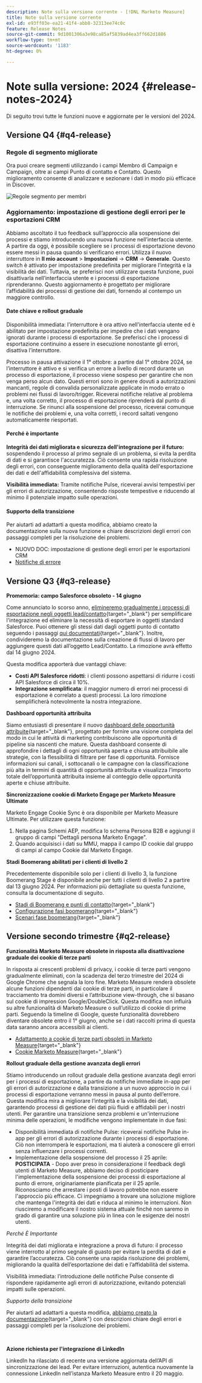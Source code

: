 ```yaml
---
description: Note sulla versione corrente - [!DNL Marketo Measure]
title: Note sulla versione corrente
exl-id: e93ff03e-ea21-41f4-abb8-32313ee74c0c
feature: Release Notes
source-git-commit: 9d1001306a3e98ca85af5839ad4ea3ff662d1886
workflow-type: tm+mt
source-wordcount: '1183'
ht-degree: 0%

---
```


# Note sulla versione: 2024 {#release-notes-2024}

Di seguito trovi tutte le funzioni nuove e aggiornate per le versioni del 2024.

## Versione Q4 {#q4-release}

### Regole di segmento migliorate

Ora puoi creare segmenti utilizzando i campi Membro di Campaign e Campaign, oltre ai campi Punto di contatto e Contatto. Questo miglioramento consente di analizzare e sezionare i dati in modo più efficace in Discover.

![Regole segmento per membri](assets/campaign-member.png)

### Aggiornamento: impostazione di gestione degli errori per le esportazioni CRM

Abbiamo ascoltato il tuo feedback sull’approccio alla sospensione dei processi e stiamo introducendo una nuova funzione nell’interfaccia utente. A partire da oggi, è possibile scegliere se i processi di esportazione devono essere messi in pausa quando si verificano errori. Utilizza il nuovo interruttore in **Il mio account** > **Impostazioni** → **CRM** → **Generale**. Questo switch è attivato per impostazione predefinita per migliorare l’integrità e la visibilità dei dati. Tuttavia, se preferisci non utilizzare questa funzione, puoi disattivarla nell’interfaccia utente e i processi di esportazione riprenderanno. Questo aggiornamento è progettato per migliorare l’affidabilità dei processi di gestione dei dati, fornendo al contempo un maggiore controllo.

#### Date chiave e rollout graduale

Disponibilità immediata: l’interruttore è ora attivo nell’interfaccia utente ed è abilitato per impostazione predefinita per impedire che i dati vengano ignorati durante i processi di esportazione. Se preferisci che i processi di esportazione continuino a essere in esecuzione nonostante gli errori, disattiva l’interruttore.

Processo in pausa attivazione il 1° ottobre: a partire dal 1° ottobre 2024, se l’interruttore è attivo e si verifica un errore a livello di record durante un processo di esportazione, il processo viene sospeso per garantire che non venga perso alcun dato. Questi errori sono in genere dovuti a autorizzazioni mancanti, regole di convalida personalizzate applicate in modo errato o problemi nei flussi di lavoro/trigger. Riceverai notifiche relative al problema e, una volta corretto, il processo di esportazione riprenderà dal punto di interruzione. Se rinunci alla sospensione del processo, riceverai comunque le notifiche dei problemi e, una volta corretti, i record saltati vengono automaticamente riesportati.

#### Perché è importante

**Integrità dei dati migliorata e sicurezza dell&#39;integrazione per il futuro:** sospendendo il processo al primo segnale di un problema, si evita la perdita di dati e si garantisce l&#39;accuratezza. Ciò consente una rapida risoluzione degli errori, con conseguente miglioramento della qualità dell&#39;esportazione dei dati e dell&#39;affidabilità complessiva del sistema.

**Visibilità immediata:** Tramite notifiche Pulse, riceverai avvisi tempestivi per gli errori di autorizzazione, consentendo risposte tempestive e riducendo al minimo il potenziale impatto sulle operazioni.

#### Supporto della transizione

Per aiutarti ad adattarti a questa modifica, abbiamo creato la documentazione sulla nuova funzione e chiare descrizioni degli errori con passaggi completi per la risoluzione dei problemi.

* NUOVO DOC: impostazione di gestione degli errori per le esportazioni CRM
* [Notifiche di errore](/help/configuration-and-setup/getting-started-with-marketo-measure/error-notifications.md)

## Versione Q3 {#q3-release}

<p>

**Promemoria: campo Salesforce obsoleto - 14 giugno**

Come annunciato lo scorso anno, [elimineremo gradualmente i processi di esportazione negli oggetti lead/contatto](https://nation.marketo.com/t5/employee-blogs/marketo-measure-salesforce-lead-and-contact-field-deprecation-06/ba-p/350179){target="_blank"} per semplificare l&#39;integrazione ed eliminare la necessità di esportare in oggetti standard Salesforce. Puoi ottenere gli stessi dati dagli oggetti punto di contatto seguendo i passaggi [qui documentati](/help/release-notes/previous-releases/2023.md#deprecations){target="_blank"}. Inoltre, condivideremo la documentazione sulla creazione di flussi di lavoro per aggiungere questi dati all’oggetto Lead/Contatto. La rimozione avrà effetto dal 14 giugno 2024.

Questa modifica apporterà due vantaggi chiave:

* **Costi API Salesforce ridotti**: i clienti possono aspettarsi di ridurre i costi API Salesforce di circa il 10%.
* **Integrazione semplificata**: il maggior numero di errori nei processi di esportazione è correlato a questi processi. La loro rimozione semplificherà notevolmente la nostra integrazione.

**Dashboard opportunità attribuita**

Siamo entusiasti di presentare il nuovo [dashboard delle opportunità attribuite](/help/marketo-measure-discover-ui/dashboards/attributed-opportunity-dashboard.md){target="_blank"}, progettato per fornire una visione completa del modo in cui le attività di marketing contribuiscono alle opportunità di pipeline sia nascenti che mature. Questa dashboard consente di approfondire i dettagli di ogni opportunità aperta e chiusa attribuibile alle strategie, con la flessibilità di filtrare per fase di opportunità. Fornisce informazioni sui canali, i sottocanali o le campagne con la classificazione più alta in termini di quantità di opportunità attribuita e visualizza l’importo totale dell’opportunità attribuita insieme al conteggio delle opportunità aperte e chiuse attribuite.

**Sincronizzazione cookie di Marketo Engage per Marketo Measure Ultimate**

Marketo Engage Cookie Sync è ora disponibile per Marketo Measure Ultimate. Per utilizzare questa funzione:

1. Nella pagina Schemi AEP, modifica lo schema Persona B2B e aggiungi il gruppo di campi &quot;Dettagli persona Marketo Engage&quot;.
1. Quando acquisisci i dati su MMU, mappa il campo ID cookie dal gruppo di campi al campo Cookie dal Marketo Engage.

**Stadi Boomerang abilitati per i clienti di livello 2**

Precedentemente disponibile solo per i clienti di livello 3, la funzione Boomerang Stage è disponibile anche per tutti i clienti di livello 2 a partire dal 13 giugno 2024. Per informazioni più dettagliate su questa funzione, consulta la documentazione di seguito.

* [Stadi di Boomerang e punti di contatto](/help/advanced-marketo-measure-features/boomerang/boomerang-stages-and-touchpoints.md){target="_blank"}
* [Configurazione fasi boomerang](/help/advanced-marketo-measure-features/boomerang/setting-up-boomerang-stages.md){target="_blank"}
* [Scenari fase boomerang](/help/advanced-marketo-measure-features/boomerang/boomerang-stage-scenarios.md){target="_blank"}

<p>

## Versione secondo trimestre {#q2-release}

<p>

**Funzionalità Marketo Measure obsolete in risposta alla disattivazione graduale dei cookie di terze parti**

In risposta ai crescenti problemi di privacy, i cookie di terze parti vengono gradualmente eliminati, con la scadenza del terzo trimestre del 2024 di Google Chrome che segnala la loro fine. Marketo Measure renderà obsolete alcune funzioni dipendenti dai cookie di terze parti, in particolare il tracciamento tra domini diversi e l’attribuzione view-through, che si basano sul cookie di impression Google/DoubleClick. Questa modifica non influirà su altre funzionalità di Marketo Measure o sull’utilizzo di cookie di prime parti. Seguendo la timeline di Google, queste funzionalità dovrebbero diventare obsolete entro il 1° giugno, anche se i dati raccolti prima di questa data saranno ancora accessibili ai clienti.

* [Adattamento a cookie di terze parti obsoleti in Marketo Measure](https://nation.marketo.com/t5/employee-blogs/adapting-to-third-party-cookie-deprecation-in-marketo-measure/ba-p/345110){target="_blank"}
* [Cookie Marketo Measure](/help/marketo-measure-tracking/setting-up-tracking/marketo-measure-cookies.md){target="_blank"}

**Rollout graduale della gestione avanzata degli errori**

Stiamo introducendo un rollout graduale della gestione avanzata degli errori per i processi di esportazione, a partire da notifiche immediate in-app per gli errori di autorizzazione e dalla transizione a un nuovo approccio in cui i processi di esportazione verranno messi in pausa al punto dell’errore. Questa modifica mira a migliorare l’integrità e la visibilità dei dati, garantendo processi di gestione dei dati più fluidi e affidabili per i nostri utenti. Per garantire una transizione senza problemi e un&#39;interruzione minima delle operazioni, le modifiche vengono implementate in due fasi:

* Disponibilità immediata di notifiche Pulse: riceverai notifiche Pulse in-app per gli errori di autorizzazione durante i processi di esportazione. Ciò non interromperà le esportazioni, ma ti aiuterà a conoscere gli errori senza influenzare i processi correnti.
* Implementazione della sospensione del processo il 25 aprile: **POSTICIPATA** - Dopo aver preso in considerazione il feedback degli utenti di Marketo Measure, abbiamo deciso di posticipare l&#39;implementazione della sospensione dei processi di esportazione al punto di errore, originariamente pianificata per il 25 aprile. Riconosciamo che arrestare i posti di lavoro potrebbe non essere l&#39;approccio più efficace. Ci impegniamo a trovare una soluzione migliore che mantenga l&#39;integrità dei dati e riduca al minimo le interruzioni. Non riusciremo a modificare il nostro sistema attuale finché non saremo in grado di garantire una soluzione più in linea con le esigenze dei nostri utenti.

_Perché È Importante_

Integrità dei dati migliorata e integrazione a prova di futuro: il processo viene interrotto al primo segnale di guasto per evitare la perdita di dati e garantire l’accuratezza. Ciò consente una rapida risoluzione dei problemi, migliorando la qualità dell’esportazione dei dati e l’affidabilità del sistema.

Visibilità immediata: l’introduzione delle notifiche Pulse consente di rispondere rapidamente agli errori di autorizzazione, evitando potenziali impatti sulle operazioni.

_Supporto della transizione_

Per aiutarti ad adattarti a questa modifica, [abbiamo creato la documentazione](/help/configuration-and-setup/getting-started-with-marketo-measure/error-notifications.md){target="_blank"} con descrizioni chiare degli errori e passaggi completi per la risoluzione dei problemi.

<br>

**Azione richiesta per l&#39;integrazione di LinkedIn**

LinkedIn ha rilasciato di recente una versione aggiornata dell’API di sincronizzazione dei lead. Per evitare interruzioni, autentica nuovamente la connessione LinkedIn nell’istanza Marketo Measure entro il 20 maggio.

